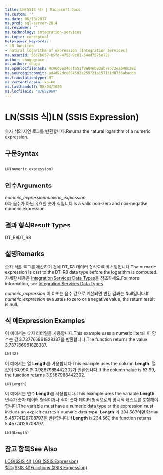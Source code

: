 ```yaml
---
title: LN(SSIS 식) | Microsoft Docs
ms.custom: ''
ms.date: 06/13/2017
ms.prod: sql-server-2014
ms.reviewer: ''
ms.technology: integration-services
ms.topic: conceptual
helpviewer_keywords:
- LN function
- natural logarithm of expression [Integration Services]
ms.assetid: 55d7b657-b5fd-4753-9c81-54ed7575e720
author: chugugrace
ms.author: chugu
ms.openlocfilehash: 4c06d6e246cfa51f8e84eb93ab7eb73eab40c392
ms.sourcegitcommit: ad4d92dce894592a259721a1571b1d8736abacdb
ms.translationtype: MT
ms.contentlocale: ko-KR
ms.lasthandoff: 08/04/2020
ms.locfileid: "87652960"
---
```

# <a name="ln-ssis-expression"></a><span data-ttu-id="47431-102">LN(SSIS 식)</span><span class="sxs-lookup"><span data-stu-id="47431-102">LN (SSIS Expression)</span></span>
  <span data-ttu-id="47431-103">숫자 식의 자연 로그를 반환합니다.</span><span class="sxs-lookup"><span data-stu-id="47431-103">Returns the natural logarithm of a numeric expression.</span></span>  
  
## <a name="syntax"></a><span data-ttu-id="47431-104">구문</span><span class="sxs-lookup"><span data-stu-id="47431-104">Syntax</span></span>  
  
```  
  
LN(numeric_expression)  
```  
  
## <a name="arguments"></a><span data-ttu-id="47431-105">인수</span><span class="sxs-lookup"><span data-stu-id="47431-105">Arguments</span></span>  
 <span data-ttu-id="47431-106">*numeric_expression*</span><span class="sxs-lookup"><span data-stu-id="47431-106">*numeric_expression*</span></span>  
 <span data-ttu-id="47431-107">0과 음수가 아닌 유효한 숫자 식입니다.</span><span class="sxs-lookup"><span data-stu-id="47431-107">Is a valid non-zero and non-negative numeric expression.</span></span>  
  
## <a name="result-types"></a><span data-ttu-id="47431-108">결과 형식</span><span class="sxs-lookup"><span data-stu-id="47431-108">Result Types</span></span>  
 <span data-ttu-id="47431-109">DT_R8</span><span class="sxs-lookup"><span data-stu-id="47431-109">DT_R8</span></span>  
  
## <a name="remarks"></a><span data-ttu-id="47431-110">설명</span><span class="sxs-lookup"><span data-stu-id="47431-110">Remarks</span></span>  
 <span data-ttu-id="47431-111">숫자 식은 로그를 계산하기 전에 DT_R8 데이터 형식으로 캐스팅됩니다.</span><span class="sxs-lookup"><span data-stu-id="47431-111">The numeric expression is cast to the DT_R8 data type before the logarithm is computed.</span></span> <span data-ttu-id="47431-112">자세한 내용은 [Integration Services Data Types](../data-flow/integration-services-data-types.md)을 참조하세요.</span><span class="sxs-lookup"><span data-stu-id="47431-112">For more information, see [Integration Services Data Types](../data-flow/integration-services-data-types.md).</span></span>  
  
 <span data-ttu-id="47431-113">*numeric_expression* 이 0 또는 음수 값으로 계산되면 반환 결과는 Null입니다.</span><span class="sxs-lookup"><span data-stu-id="47431-113">If *numeric_expression* evaluates to zero or a negative value, the return result is null.</span></span>  
  
## <a name="expression-examples"></a><span data-ttu-id="47431-114">식 예</span><span class="sxs-lookup"><span data-stu-id="47431-114">Expression Examples</span></span>  
 <span data-ttu-id="47431-115">이 예에서는 숫자 리터럴을 사용합니다.</span><span class="sxs-lookup"><span data-stu-id="47431-115">This example uses a numeric literal.</span></span> <span data-ttu-id="47431-116">이 함수는 값 3.737766961828337을 반환합니다.</span><span class="sxs-lookup"><span data-stu-id="47431-116">The function returns the value 3.737766961828337.</span></span>  
  
```  
LN(42)  
```  
  
 <span data-ttu-id="47431-117">이 예에서는 열 **Length**를 사용합니다.</span><span class="sxs-lookup"><span data-stu-id="47431-117">This example uses the column **Length**.</span></span> <span data-ttu-id="47431-118">열 값이 53.99이면 3.9887988442302가 반환됩니다.</span><span class="sxs-lookup"><span data-stu-id="47431-118">If the column value is 53.99, the function returns 3.9887988442302.</span></span>  
  
```  
LN(Length)   
```  
  
 <span data-ttu-id="47431-119">이 예에서는 변수 **Length**를 사용합니다.</span><span class="sxs-lookup"><span data-stu-id="47431-119">This example uses the variable **Length**.</span></span> <span data-ttu-id="47431-120">변수가 숫자 데이터 형식이거나 식이 숫자 데이터 형식으로의 명시적 캐스트를 포함해야 합니다.</span><span class="sxs-lookup"><span data-stu-id="47431-120">The variable must have a numeric data type or the expression must include an explicit cast to a numeric data type.</span></span> <span data-ttu-id="47431-121">**Length** 가 234.567이면 함수는 5.45774126708797을 반환합니다.</span><span class="sxs-lookup"><span data-stu-id="47431-121">If **Length** is 234.567, the function returns 5.45774126708797.</span></span>  
  
```  
LN(@Length)   
```  
  
## <a name="see-also"></a><span data-ttu-id="47431-122">참고 항목</span><span class="sxs-lookup"><span data-stu-id="47431-122">See Also</span></span>  
 <span data-ttu-id="47431-123">[LOG&#40;SSIS 식&#41;](log-ssis-expression.md) </span><span class="sxs-lookup"><span data-stu-id="47431-123">[LOG &#40;SSIS Expression&#41;](log-ssis-expression.md) </span></span>  
 [<span data-ttu-id="47431-124">함수&#40;SSIS 식&#41;</span><span class="sxs-lookup"><span data-stu-id="47431-124">Functions &#40;SSIS Expression&#41;</span></span>](functions-ssis-expression.md)  
  
  
